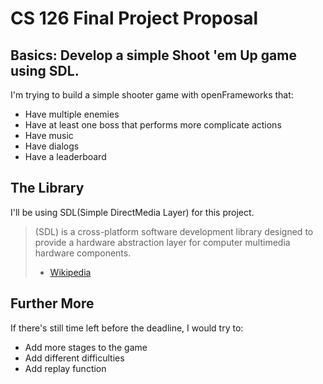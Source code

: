 # CS 126 Final Project Proposal

## Basics: Develop a simple Shoot 'em Up game using SDL.
I'm trying to build a simple shooter game with openFrameworks that:
* Have multiple enemies
* Have at least one boss that performs more complicate actions
* Have music
* Have dialogs
* Have a leaderboard

## The Library
I'll be using SDL(Simple DirectMedia Layer) for this project.

>(SDL) is a cross-platform software development library designed to provide a hardware abstraction layer for computer multimedia hardware components.
> - [Wikipedia](https://en.wikipedia.org/wiki/Simple_DirectMedia_Layer)

## Further More
If there's still time left before the deadline, I would try to:
* Add more stages to the game
* Add different difficulties
* Add replay function